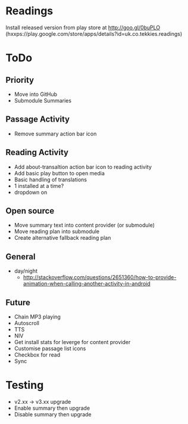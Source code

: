 # Readings #
Install released version from play store at http://goo.gl/0buPLO (hxxps://play.google.com/store/apps/details?id=uk.co.tekkies.readings)


# ToDo #

## Priority ##
- Move into GitHub
 - Submodule Summaries

## Passage Activity ##
- Remove summary action bar icon
## Reading Activity ##
- Add about-transaltion action bar icon to reading activity
- Add basic play button to open media
- Basic handling of translations
 - 1 installed at a time?
 - dropdown on 
## Open source ##
- Move summary text into content provider (or submodule)
- Move reading plan into submodule
 - Create alternative fallback reading plan
## General ##
- day/night
  - http://stackoverflow.com/questions/2651360/how-to-provide-animation-when-calling-another-activity-in-android
## Future ##
- Chain MP3 playing
- Autoscroll
- TTS
- NIV
 - Get install stats for leverge for content provider
- Customise passage list icons
 - Checkbox for read
  - Sync

# Testing #
- v2.xx -> v3.xx upgrade
 - Enable summary then upgrade
 - Disable summary then upgrade
